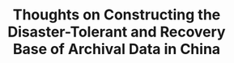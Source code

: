 ---
abstract: null
creators:
- Jiazhen, Liu
date: null
document_url: https://services.phaidra.univie.ac.at/api/object/o:294527/download
grand_parent: iPRES
institutions: []
keywords:
- beijing
landing_page_url: https://phaidra.univie.ac.at/o:294527
language: eng
layout: publication
license: CC BY-SA 3.0 AT
notes_url: null
parent: iPRES 2007
publication_type: presentation
size: 230853
slides_url: null
source_name: iPRES
stream_url: null
title: Thoughts on Constructing the Disaster-Tolerant and Recovery Base of Archival
  Data in China
year: 2007
---